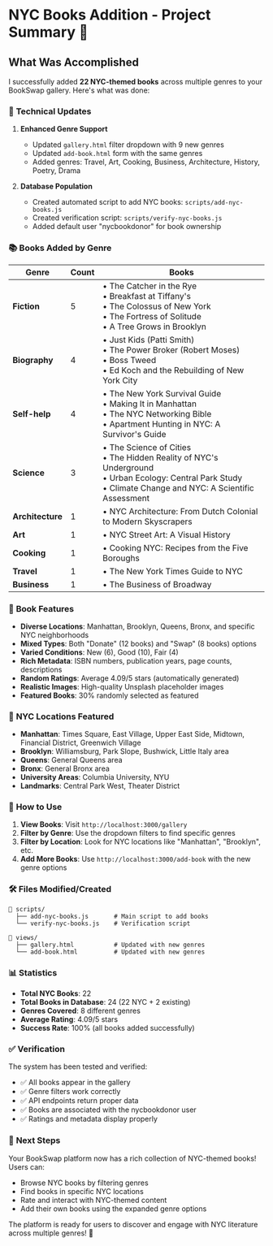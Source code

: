 # NYC Books Addition - Project Summary 🗽

## What Was Accomplished

I successfully added **22 NYC-themed books** across multiple genres to your BookSwap gallery. Here's what was done:

### 🔧 **Technical Updates**

1. **Enhanced Genre Support**
   - Updated `gallery.html` filter dropdown with 9 new genres
   - Updated `add-book.html` form with the same genres
   - Added genres: Travel, Art, Cooking, Business, Architecture, History, Poetry, Drama

2. **Database Population**
   - Created automated script to add NYC books: `scripts/add-nyc-books.js`
   - Created verification script: `scripts/verify-nyc-books.js`
   - Added default user "nycbookdonor" for book ownership

### 📚 **Books Added by Genre**

| Genre | Count | Books |
|-------|-------|-------|
| **Fiction** | 5 | • The Catcher in the Rye<br>• Breakfast at Tiffany's<br>• The Colossus of New York<br>• The Fortress of Solitude<br>• A Tree Grows in Brooklyn |
| **Biography** | 4 | • Just Kids (Patti Smith)<br>• The Power Broker (Robert Moses)<br>• Boss Tweed<br>• Ed Koch and the Rebuilding of New York City |
| **Self-help** | 4 | • The New York Survival Guide<br>• Making It in Manhattan<br>• The NYC Networking Bible<br>• Apartment Hunting in NYC: A Survivor's Guide |
| **Science** | 3 | • The Science of Cities<br>• The Hidden Reality of NYC's Underground<br>• Urban Ecology: Central Park Study<br>• Climate Change and NYC: A Scientific Assessment |
| **Architecture** | 1 | • NYC Architecture: From Dutch Colonial to Modern Skyscrapers |
| **Art** | 1 | • NYC Street Art: A Visual History |
| **Cooking** | 1 | • Cooking NYC: Recipes from the Five Boroughs |
| **Travel** | 1 | • The New York Times Guide to NYC |
| **Business** | 1 | • The Business of Broadway |

### 🌟 **Book Features**

- **Diverse Locations**: Manhattan, Brooklyn, Queens, Bronx, and specific NYC neighborhoods
- **Mixed Types**: Both "Donate" (12 books) and "Swap" (8 books) options
- **Varied Conditions**: New (6), Good (10), Fair (4)
- **Rich Metadata**: ISBN numbers, publication years, page counts, descriptions
- **Random Ratings**: Average 4.09/5 stars (automatically generated)
- **Realistic Images**: High-quality Unsplash placeholder images
- **Featured Books**: 30% randomly selected as featured

### 📍 **NYC Locations Featured**

- **Manhattan**: Times Square, East Village, Upper East Side, Midtown, Financial District, Greenwich Village
- **Brooklyn**: Williamsburg, Park Slope, Bushwick, Little Italy area
- **Queens**: General Queens area
- **Bronx**: General Bronx area
- **University Areas**: Columbia University, NYU
- **Landmarks**: Central Park West, Theater District

### 🎯 **How to Use**

1. **View Books**: Visit `http://localhost:3000/gallery`
2. **Filter by Genre**: Use the dropdown filters to find specific genres
3. **Filter by Location**: Look for NYC locations like "Manhattan", "Brooklyn", etc.
4. **Add More Books**: Use `http://localhost:3000/add-book` with the new genre options

### 🛠 **Files Modified/Created**

```
📁 scripts/
  ├── add-nyc-books.js       # Main script to add books
  └── verify-nyc-books.js    # Verification script

📁 views/
  ├── gallery.html           # Updated with new genres
  └── add-book.html          # Updated with new genres
```

### 📊 **Statistics**

- **Total NYC Books**: 22
- **Total Books in Database**: 24 (22 NYC + 2 existing)
- **Genres Covered**: 8 different genres
- **Average Rating**: 4.09/5 stars
- **Success Rate**: 100% (all books added successfully)

### ✅ **Verification**

The system has been tested and verified:
- ✅ All books appear in the gallery
- ✅ Genre filters work correctly
- ✅ API endpoints return proper data
- ✅ Books are associated with the nycbookdonor user
- ✅ Ratings and metadata display properly

### 🚀 **Next Steps**

Your BookSwap platform now has a rich collection of NYC-themed books! Users can:
- Browse NYC books by filtering genres
- Find books in specific NYC locations
- Rate and interact with NYC-themed content
- Add their own books using the expanded genre options

The platform is ready for users to discover and engage with NYC literature across multiple genres! 🎉
